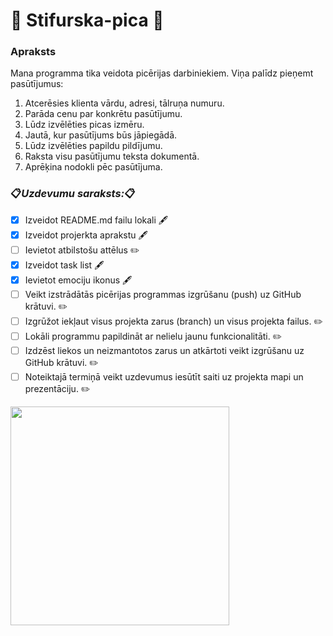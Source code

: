 # :pizza: Stifurska-pica :pizza:
### Apraksts
Mana programma tika veidota picērijas darbiniekiem.
Viņa palīdz pieņemt pasūtījumus:
1. Atcerēsies klienta vārdu, adresi, tālruņa numuru.
2. Parāda cenu par konkrētu pasūtījumu.
3. Lūdz izvēlēties picas izmēru.
4. Jautā, kur pasūtījums būs jāpiegādā.
5. Lūdz izvēlēties papildu pildījumu.
6. Raksta visu pasūtījumu teksta dokumentā.
7. Aprēķina nodokli pēc pasūtījuma.
### :clipboard:*Uzdevumu saraksts:*:clipboard:
- [x] Izveidot README.md failu lokali :fountain_pen:
- [x] Izveidot projerkta aprakstu :fountain_pen:
- [ ] Ievietot atbilstošu attēlus :pencil2:
- [x] Izveidot task list :fountain_pen:
- [x] Ievietot emociju ikonus :fountain_pen:
- [ ] Veikt izstrādātās picērijas programmas izgrūšanu (push) uz GitHub krātuvi. :pencil2:
- [ ] Izgrūžot iekļaut visus projekta zarus (branch) un visus projekta failus. :pencil2:
- [ ] Lokāli programmu papildināt ar nelielu jaunu funkcionalitāti. :pencil2:
- [ ] Izdzēst liekos un neizmantotos zarus un atkārtoti veikt izgrūšanu uz GitHub krātuvi. :pencil2:
- [ ] Noteiktajā termiņā veikt uzdevumus iesūtīt saiti uz projekta mapi un prezentāciju. :pencil2:
<img src="https://encrypted-tbn0.gstatic.com/images?q=tbn:ANd9GcRlgW5GPcTtD2JXqOaZZxryJiUubkmPb5QJ8Q&usqp=CAU" height="350">
